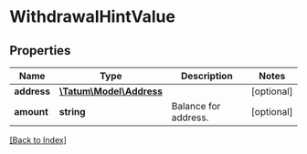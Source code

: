 # WithdrawalHintValue

## Properties

Name | Type | Description | Notes
------------ | ------------- | ------------- | -------------
**address** | [**\Tatum\Model\Address**](Address.md) |  | [optional]
**amount** | **string** | Balance for address. | [optional]

[[Back to Index]](../index.md)
